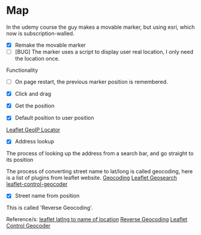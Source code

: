 # Map

In the udemy course the guy makes a movable marker, but using esri, which now is subscription-walled.

- [x] Remake the movable marker
- [ ] [BUG] The marker uses a script to display user real location, I only need the location once.

Functionality

- [ ] On page restart, the previous marker position is remembered.
- [x] Click and drag
- [x] Get the position

- [x] Default position to user position

[Leaflet GeoIP Locator](https://github.com/jakubdostal/leaflet-geoip)

- [x] Address lookup

The process of looking up the address from a search bar, and go straight to its position

The process of converting street name to lat/long is called geocoding, here is a list of plugins from leaflet website.
[Geocoding](https://leafletjs.com/plugins.html#geocoding)
[Leaflet Geosearch](https://github.com/smeijer/leaflet-geosearch)
[leaflet-control-geocoder](https://github.com/perliedman/leaflet-control-geocoder)

- [x] Street name from position

This is called 'Reverse Geocoding'.

Reference/s:
[leaflet latlng to name of location](https://stackoverflow.com/questions/47909266/leaflet-latlng-to-name-of-location)
[Reverse Geocoding](https://en.wikipedia.org/wiki/Reverse_geocoding)
[Leaflet Control Geocoder](https://github.com/perliedman/leaflet-control-geocoder)
